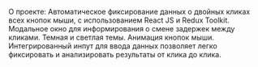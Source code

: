 О проекте:
Автоматическое фиксирование данных о двойных кликах всех кнопок мыши, с использованием React JS и Redux Toolkit. Модальное окно для информирования о смене задержек между кликами. Темная и светлая темы. Анимация кнопок мыши. Интегрированный инпут для ввода данных позволяет легко фиксировать и анализировать результаты от клика до клика.
